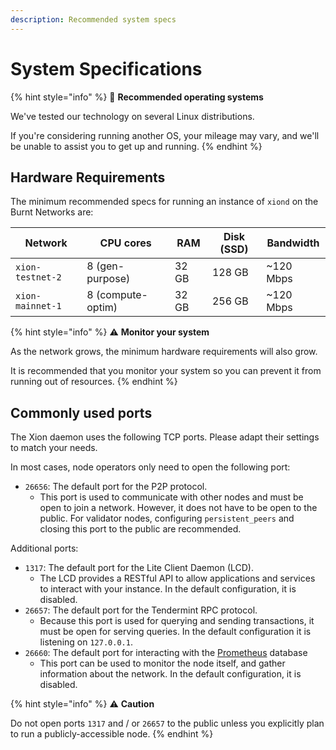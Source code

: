 ```yaml
---
description: Recommended system specs
---
```


# System Specifications

{% hint style="info" %}
🐧  **Recommended operating systems**

We've tested our technology on several Linux distributions.

If you're considering running another OS, your mileage may vary, and we'll be unable to assist you to get up and running.
{% endhint %}

## Hardware Requirements

The minimum recommended specs for running an instance of `xiond` on the Burnt Networks are:

| Network          | CPU cores         | RAM    | Disk (SSD) | Bandwidth  |
| ---------------- | ----------------- | ------ | ---------- | ---------- |
| `xion-testnet-2` | 8 (gen-purpose)   | 32 GB  | 128 GB     | \~120 Mbps |
| `xion-mainnet-1` | 8 (compute-optim) | 32 GB  | 256 GB     | \~120 Mbps |

{% hint style="info" %}
:warning: **Monitor your system**

As the network grows, the minimum hardware requirements will also grow.&#x20;

It is recommended that you monitor your system so you can prevent it from running out of resources.
{% endhint %}

## Commonly used ports

The Xion daemon uses the following TCP ports. Please adapt their settings to match your needs.

In most cases,  node operators only need to open the following port:

* `26656`: The default port for the P2P protocol.&#x20;
  * This port is used to communicate with other nodes and must be open to join a network. However, it does not have to be open to the public. For validator nodes, configuring `persistent_peers` and closing this port to the public are recommended.

Additional ports:

* `1317`: The default port for the Lite Client Daemon (LCD).&#x20;
  * The LCD provides a RESTful API to allow applications and services to interact with your instance. In the default configuration, it is disabled.
* `26657`: The default port for the Tendermint RPC protocol.&#x20;
  * Because this port is used for querying and sending transactions, it must be open for serving queries. In the default configuration it is listening on `127.0.0.1`.
* `26660`: The default port for interacting with the [Prometheus](https://prometheus.io) database
  * This port can be used to monitor the node itself, and gather information about the network. In the default configuration, it is disabled.

{% hint style="info" %}
:warning: **Caution**

Do not open ports `1317` and / or `26657` to the public unless you explicitly plan to run a publicly-accessible node.
{% endhint %}

